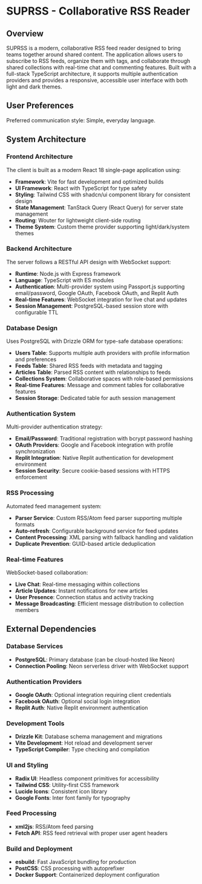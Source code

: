# SUPRSS - Collaborative RSS Reader

## Overview

SUPRSS is a modern, collaborative RSS feed reader designed to bring teams together around shared content. The application allows users to subscribe to RSS feeds, organize them with tags, and collaborate through shared collections with real-time chat and commenting features. Built with a full-stack TypeScript architecture, it supports multiple authentication providers and provides a responsive, accessible user interface with both light and dark themes.

## User Preferences

Preferred communication style: Simple, everyday language.

## System Architecture

### Frontend Architecture
The client is built as a modern React 18 single-page application using:
- **Framework**: Vite for fast development and optimized builds
- **UI Framework**: React with TypeScript for type safety
- **Styling**: Tailwind CSS with shadcn/ui component library for consistent design
- **State Management**: TanStack Query (React Query) for server state management
- **Routing**: Wouter for lightweight client-side routing
- **Theme System**: Custom theme provider supporting light/dark/system themes

### Backend Architecture
The server follows a RESTful API design with WebSocket support:
- **Runtime**: Node.js with Express framework
- **Language**: TypeScript with ES modules
- **Authentication**: Multi-provider system using Passport.js supporting email/password, Google OAuth, Facebook OAuth, and Replit Auth
- **Real-time Features**: WebSocket integration for live chat and updates
- **Session Management**: PostgreSQL-based session store with configurable TTL

### Database Design
Uses PostgreSQL with Drizzle ORM for type-safe database operations:
- **Users Table**: Supports multiple auth providers with profile information and preferences
- **Feeds Table**: Shared RSS feeds with metadata and tagging
- **Articles Table**: Parsed RSS content with relationships to feeds
- **Collections System**: Collaborative spaces with role-based permissions
- **Real-time Features**: Message and comment tables for collaborative features
- **Session Storage**: Dedicated table for auth session management

### Authentication System
Multi-provider authentication strategy:
- **Email/Password**: Traditional registration with bcrypt password hashing
- **OAuth Providers**: Google and Facebook integration with profile synchronization
- **Replit Integration**: Native Replit authentication for development environment
- **Session Security**: Secure cookie-based sessions with HTTPS enforcement

### RSS Processing
Automated feed management system:
- **Parser Service**: Custom RSS/Atom feed parser supporting multiple formats
- **Auto-refresh**: Configurable background service for feed updates
- **Content Processing**: XML parsing with fallback handling and validation
- **Duplicate Prevention**: GUID-based article deduplication

### Real-time Features
WebSocket-based collaboration:
- **Live Chat**: Real-time messaging within collections
- **Article Updates**: Instant notifications for new articles
- **User Presence**: Connection status and activity tracking
- **Message Broadcasting**: Efficient message distribution to collection members

## External Dependencies

### Database Services
- **PostgreSQL**: Primary database (can be cloud-hosted like Neon)
- **Connection Pooling**: Neon serverless driver with WebSocket support

### Authentication Providers
- **Google OAuth**: Optional integration requiring client credentials
- **Facebook OAuth**: Optional social login integration
- **Replit Auth**: Native Replit environment authentication

### Development Tools
- **Drizzle Kit**: Database schema management and migrations
- **Vite Development**: Hot reload and development server
- **TypeScript Compiler**: Type checking and compilation

### UI and Styling
- **Radix UI**: Headless component primitives for accessibility
- **Tailwind CSS**: Utility-first CSS framework
- **Lucide Icons**: Consistent icon library
- **Google Fonts**: Inter font family for typography

### Feed Processing
- **xml2js**: RSS/Atom feed parsing
- **Fetch API**: RSS feed retrieval with proper user agent headers

### Build and Deployment
- **esbuild**: Fast JavaScript bundling for production
- **PostCSS**: CSS processing with autoprefixer
- **Docker Support**: Containerized deployment configuration